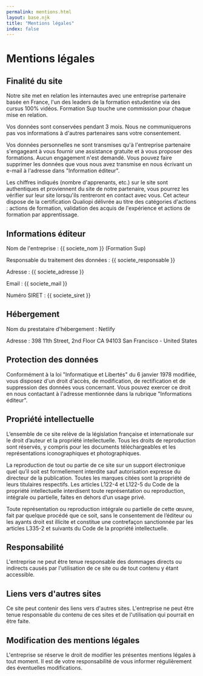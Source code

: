 ```yaml
---
permalink: mentions.html
layout: base.njk
title: "Mentions légales"
index: false
---
```

<div class="page-container">

# Mentions légales

## Finalité du site

Notre site met en relation les internautes avec une entreprise partenaire basée en France, l'un des leaders de la formation estudentine via des cursus 100% vidéos. Formation Sup touche une commission pour chaque mise en relation.

Vos données sont conservées pendant 3 mois. Nous ne communiquerons pas vos informations à d'autres partenaires sans votre consentement.

Vos données personnelles ne sont transmises qu'à l'entreprise partenaire s'engageant à vous fournir une assistance gratuite et à vous proposer des formations. Aucun engagement n'est demandé. Vous pouvez faire supprimer les données que vous nous avez transmise en nous écrivant un e-mail à l'adresse dans "Information éditeur".

Les chiffres indiqués (nombre d'apprenants, etc.) sur le site sont authentiques et proviennent du site de notre partenaire, vous pourrez les vérifier sur leur site lorsqu'ils rentreront en contact avec vous. Cet acteur dispose de la certification Qualiopi délivrée au titre des catégories d'actions : actions de formation, validation des acquis de l'expérience et actions de formation par apprentissage.

## Informations éditeur
Nom de l'entreprise : {{ societe_nom }} (Formation Sup)

Responsable du traitement des données : {{ societe_responsable }}

Adresse : {{ societe_adresse }}

Email : {{ societe_mail }}

Numéro SIRET : {{ societe_siret }}

## Hébergement
Nom du prestataire d'hébergement : Netlify

Adresse : 398 11th Street, 2nd Floor CA 94103 San Francisco - United States

## Protection des données
Conformément à la loi "Informatique et Libertés" du 6 janvier 1978 modifiée, vous disposez d'un droit d'accès, de modification, de rectification et de suppression des données vous concernant. Vous pouvez exercer ce droit en nous contactant à l'adresse mentionnée dans la rubrique "Informations éditeur".

## Propriété intellectuelle
L’ensemble de ce site relève de la législation française et internationale sur le droit d’auteur et la propriété intellectuelle. Tous les droits de reproduction sont réservés, y compris pour les documents téléchargeables et les représentations iconographiques et photographiques.

La reproduction de tout ou partie de ce site sur un support électronique quel qu’il soit est formellement interdite sauf autorisation expresse du directeur de la publication. Toutes les marques citées sont la propriété de leurs titulaires respectifs. Les articles L122-4 et L122-5 du Code de la propriété intellectuelle interdisent toute représentation ou reproduction, intégrale ou partielle, faites en dehors d’un usage privé.

Toute représentation ou reproduction intégrale ou partielle de cette œuvre, fait par quelque procédé que ce soit, sans le consentement de l’éditeur ou les ayants droit est illicite et constitue une contrefaçon sanctionnée par les articles L335-2 et suivants du Code de la propriété intellectuelle.

## Responsabilité
L'entreprise ne peut être tenue responsable des dommages directs ou indirects causés par l'utilisation de ce site ou de tout contenu y étant accessible.

## Liens vers d'autres sites
Ce site peut contenir des liens vers d'autres sites. L'entreprise ne peut être tenue responsable du contenu de ces sites et de l'utilisation qui pourrait en être faite.

## Modification des mentions légales
L'entreprise se réserve le droit de modifier les présentes mentions légales à tout moment. Il est de votre responsabilité de vous informer régulièrement des éventuelles modifications.

</div>